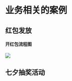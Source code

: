 # 业务相关的案例

## 红包发放

#### 开红包流程图

<img src="https://www.processon.com/view/link/62e29572e0b34d06e56b93fd">

## 七夕抽奖活动



